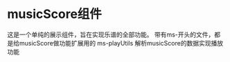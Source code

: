 # musicScore组件

这是一个单纯的展示组件，旨在实现乐谱的全部功能。
带有ms-开头的文件，都是给musicScore做功能扩展用的
ms-playUtils 解析musicScore的数据实现播放功能